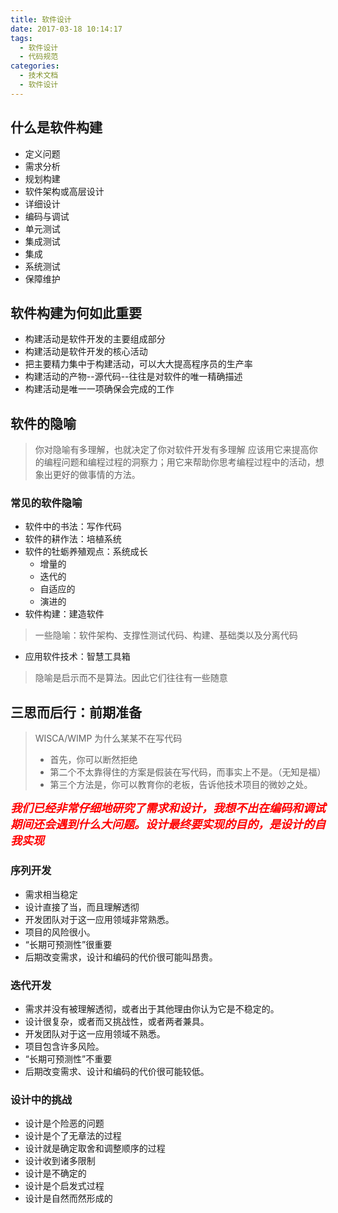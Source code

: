 ```yaml
---
title: 软件设计
date: 2017-03-18 10:14:17
tags:
  - 软件设计
  - 代码规范
categories:
  - 技术文档
  - 软件设计
---
```

## 什么是软件构建
 - 定义问题
 - 需求分析
 - 规划构建
 - 软件架构或高层设计
 - 详细设计
 - 编码与调试
 - 单元测试
 - 集成测试
 - 集成
 - 系统测试
 - 保障维护
 
## 软件构建为何如此重要
 - 构建活动是软件开发的主要组成部分
 - 构建活动是软件开发的核心活动
 - 把主要精力集中于构建活动，可以大大提高程序员的生产率
 - 构建活动的产物--源代码--往往是对软件的唯一精确描述
 - 构建活动是唯一一项确保会完成的工作

## 软件的隐喻
> 你对隐喻有多理解，也就决定了你对软件开发有多理解
> 应该用它来提高你的编程问题和编程过程的洞察力；用它来帮助你思考编程过程中的活动，想象出更好的做事情的方法。
<!-- more -->
### 常见的软件隐喻
 - 软件中的书法：写作代码
 - 软件的耕作法：培植系统
 - 软件的牡蛎养殖观点：系统成长
   - 增量的
   - 迭代的
   - 自适应的
   - 演进的
 - 软件构建：建造软件
  > 一些隐喻：软件架构、支撑性测试代码、构建、基础类以及分离代码
 - 应用软件技术：智慧工具箱
> 隐喻是启示而不是算法。因此它们往往有一些随意

## 三思而后行：前期准备
> WISCA/WIMP 为什么某某不在写代码
> - 首先，你可以断然拒绝
> - 第二个不太靠得住的方案是假装在写代码，而事实上不是。（无知是福）
> - 第三个方法是，你可以教育你的老板，告诉他技术项目的微妙之处。

<font color="red" size="4" style="font-weight:bold;font-style:italic;" face="黑体">我们已经非常仔细地研究了需求和设计，我想不出在编码和调试期间还会遇到什么大问题。设计最终要实现的目的，是设计的自我实现</font>
### 序列开发
 - 需求相当稳定
 - 设计直接了当，而且理解透彻
 - 开发团队对于这一应用领域非常熟悉。
 - 项目的风险很小。
 - “长期可预测性”很重要
 - 后期改变需求，设计和编码的代价很可能叫昂贵。
### 迭代开发
 - 需求并没有被理解透彻，或者出于其他理由你认为它是不稳定的。
 - 设计很复杂，或者而又挑战性，或者两者兼具。
 - 开发团队对于这一应用领域不熟悉。
 - 项目包含许多风险。
 - “长期可预测性”不重要
 - 后期改变需求、设计和编码的代价很可能较低。
### 设计中的挑战
 - 设计是个险恶的问题
 - 设计是个了无章法的过程
 - 设计就是确定取舍和调整顺序的过程
 - 设计收到诸多限制
 - 设计是不确定的
 - 设计是个启发式过程
 - 设计是自然而然形成的